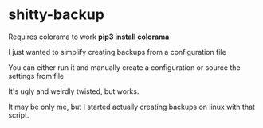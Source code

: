 # shitty-backup
Requires colorama to work **pip3 install colorama**

I just wanted to simplify creating backups from a configuration file 

You can either run it and manually create a configuration or source the settings from file

It's ugly and weirdly twisted, but works.

It may be only me, but I started actually creating backups on linux with that script.

